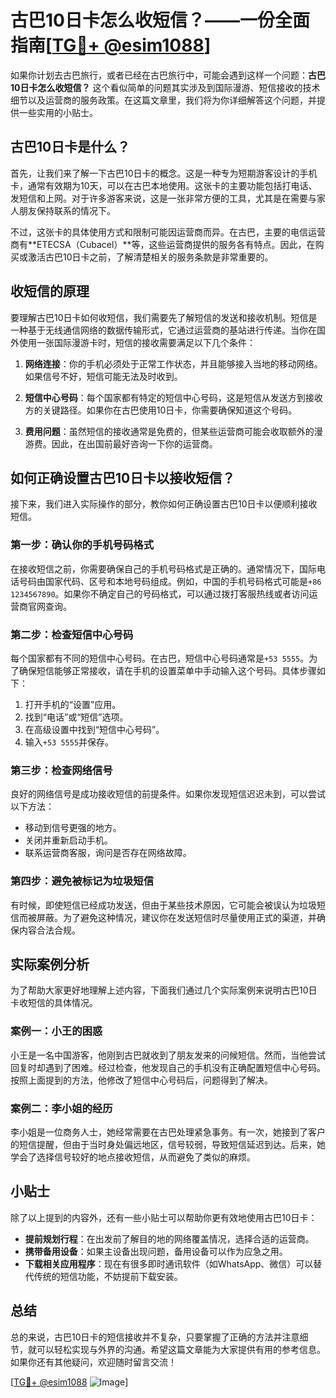 # 古巴10日卡怎么收短信？——一份全面指南[[TG💪+ @esim1088](https://t.me/s/esim1088)]

如果你计划去古巴旅行，或者已经在古巴旅行中，可能会遇到这样一个问题：**古巴10日卡怎么收短信？** 这个看似简单的问题其实涉及到国际漫游、短信接收的技术细节以及运营商的服务政策。在这篇文章里，我们将为你详细解答这个问题，并提供一些实用的小贴士。

## 古巴10日卡是什么？

首先，让我们来了解一下古巴10日卡的概念。这是一种专为短期游客设计的手机卡，通常有效期为10天，可以在古巴本地使用。这张卡的主要功能包括打电话、发短信和上网。对于许多游客来说，这是一张非常方便的工具，尤其是在需要与家人朋友保持联系的情况下。

不过，这张卡的具体使用方式和限制可能因运营商而异。在古巴，主要的电信运营商有**ETECSA（Cubacel）**等，这些运营商提供的服务各有特点。因此，在购买或激活古巴10日卡之前，了解清楚相关的服务条款是非常重要的。

## 收短信的原理

要理解古巴10日卡如何收短信，我们需要先了解短信的发送和接收机制。短信是一种基于无线通信网络的数据传输形式，它通过运营商的基站进行传递。当你在国外使用一张国际漫游卡时，短信的接收需要满足以下几个条件：

1. **网络连接**：你的手机必须处于正常工作状态，并且能够接入当地的移动网络。如果信号不好，短信可能无法及时收到。
   
2. **短信中心号码**：每个国家都有特定的短信中心号码，这是短信从发送方到接收方的关键路径。如果你在古巴使用10日卡，你需要确保知道这个号码。

3. **费用问题**：虽然短信的接收通常是免费的，但某些运营商可能会收取额外的漫游费。因此，在出国前最好咨询一下你的运营商。

## 如何正确设置古巴10日卡以接收短信？

接下来，我们进入实际操作的部分，教你如何正确设置古巴10日卡以便顺利接收短信。

### 第一步：确认你的手机号码格式

在接收短信之前，你需要确保自己的手机号码格式是正确的。通常情况下，国际电话号码由国家代码、区号和本地号码组成。例如，中国的手机号码格式可能是`+86 1234567890`。如果你不确定自己的号码格式，可以通过拨打客服热线或者访问运营商官网查询。

### 第二步：检查短信中心号码

每个国家都有不同的短信中心号码。在古巴，短信中心号码通常是`+53 5555`。为了确保短信能够正常接收，请在手机的设置菜单中手动输入这个号码。具体步骤如下：

1. 打开手机的“设置”应用。
2. 找到“电话”或“短信”选项。
3. 在高级设置中找到“短信中心号码”。
4. 输入`+53 5555`并保存。

### 第三步：检查网络信号

良好的网络信号是成功接收短信的前提条件。如果你发现短信迟迟未到，可以尝试以下方法：

- 移动到信号更强的地方。
- 关闭并重新启动手机。
- 联系运营商客服，询问是否存在网络故障。

### 第四步：避免被标记为垃圾短信

有时候，即使短信已经成功发送，但由于某些技术原因，它可能会被误认为垃圾短信而被屏蔽。为了避免这种情况，建议你在发送短信时尽量使用正式的渠道，并确保内容合法合规。

## 实际案例分析

为了帮助大家更好地理解上述内容，下面我们通过几个实际案例来说明古巴10日卡收短信的具体情况。

### 案例一：小王的困惑

小王是一名中国游客，他刚到古巴就收到了朋友发来的问候短信。然而，当他尝试回复时却遇到了困难。经过检查，他发现自己的手机没有正确配置短信中心号码。按照上面提到的方法，他修改了短信中心号码后，问题得到了解决。

### 案例二：李小姐的经历

李小姐是一位商务人士，她经常需要在古巴处理紧急事务。有一次，她接到了客户的短信提醒，但由于当时身处偏远地区，信号较弱，导致短信延迟到达。后来，她学会了选择信号较好的地点接收短信，从而避免了类似的麻烦。

## 小贴士

除了以上提到的内容外，还有一些小贴士可以帮助你更有效地使用古巴10日卡：

- **提前规划行程**：在出发前了解目的地的网络覆盖情况，选择合适的运营商。
- **携带备用设备**：如果主设备出现问题，备用设备可以作为应急之用。
- **下载相关应用程序**：现在有很多即时通讯软件（如WhatsApp、微信）可以替代传统的短信功能，不妨提前下载安装。

## 总结

总的来说，古巴10日卡的短信接收并不复杂，只要掌握了正确的方法并注意细节，就可以轻松实现与外界的沟通。希望这篇文章能为大家提供有用的参考信息。如果你还有其他疑问，欢迎随时留言交流！

[[TG💪+ @esim1088](https://t.me/s/esim1088) ![Image](https://i.postimg.cc/4NQfJmqS/Snipaste-2025-05-13-00-14-12.png)]
